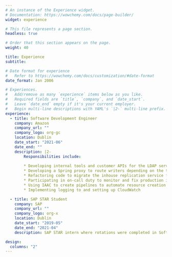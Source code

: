 ```yaml
---
# An instance of the Experience widget.
# Documentation: https://wowchemy.com/docs/page-builder/
widget: experience

# This file represents a page section.
headless: true

# Order that this section appears on the page.
weight: 40

title: Experience
subtitle:

# Date format for experience
#   Refer to https://wowchemy.com/docs/customization/#date-format
date_format: Jan 2006

# Experiences.
#   Add/remove as many `experience` items below as you like.
#   Required fields are `title`, `company`, and `date_start`.
#   Leave `date_end` empty if it's your current employer.
#   Begin multi-line descriptions with YAML's `|2-` multi-line prefix.
experience:
  - title: Software Development Engineer
    company: Amazon
    company_url: ""
    company_logo: org-gc
    location: Dublin
    date_start: "2021-06"
    date_end: ""
    description: |2-
        Responsibilities include:
        
        * Developing internal tools and customer APIs for the LDAP service that is core to AWS infrastructure
        * Developing a Spring proxy to route writers depending on the traffic and the resources available
        * Refactoring code to migrate the inhouse replication service from 1.0 to 2.0 in certain regions
        * Participating in on-call duty to monitor and fix production issues
        * Using IAAC to create pipelines to automate resource creation and deploy 
        * Implementing logging to and setting up CloudWatch

  - title: SAP STAR Student
    company: SAP
    company_url: ""
    company_logo: org-x
    location: Dublin
    date_start: "2019-05"
    date_end: "2021-04"
    description: SAP STAR intern where rotations were completed in Software Engineering for the SAP Analytics Cloud and Product Support for HANA and Fiori

design:
  columns: "2"
---
```

